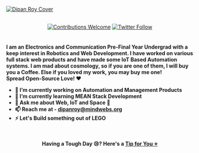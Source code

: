 [![Dipan Roy Cover](https://raw.githubusercontent.com/dipan29/dipan29/master/github-cover.png)](https://www.DipanRoy.com)
<p align="center">
  <br/><a href="#contributing"><img alt="Contributions Welcome" src="https://img.shields.io/badge/contributions-welcome-blueviolet?style=for-the-badge&labelColor=black&logo=github"></a>  <a href="https://twitter.com/DipanR29"><img alt="Twitter Follow" src="https://img.shields.io/twitter/follow/dipanr29?style=for-the-badge&color=09f&labelColor=black&logo=twitter&label=@DipanR29"></a><br/>
  <h4><A long walk alone with some time to think, can work wonders.</h4><br/>
  I am an Electronics and Communication Pre-Final Year Undergrad with a keep interest in Robotics and Web Development. I have worked on various full stack web products and have made some IoT Based Automation systems. I am mad about cosmology, so if you are one of them, I will buy you a Coffee. Else if you loved my work, you may buy me one!<br/>
  Spread Open-Source Love! ❤️
</p>

- 🔭 I’m currently working on Automation and Management Products
- 🌱 I’m currently learning MEAN Stack Development
- 💬 Ask me about Web, IoT and Space 🌌
- 📫 Reach me at - dipanroy@mindwebs.org
- ⚡ Let's Build something out of LEGO

<br/>
<p align="center">Having a Tough Day 😢? Here's a <a href="https://dipan29.github.io/Random-Advice/">Tip for You ⭐</a></p>
